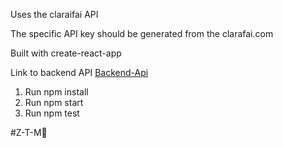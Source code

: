 Uses the claraifai API 

The specific API key should be generated from the clarafai.com

Built with create-react-app


Link to backend API 
[Backend-Api](https://github.com/nitink66/Backend-brain-api)

1. Run npm install
2. Run npm start
3. Run npm test 

#Z-T-M💪
